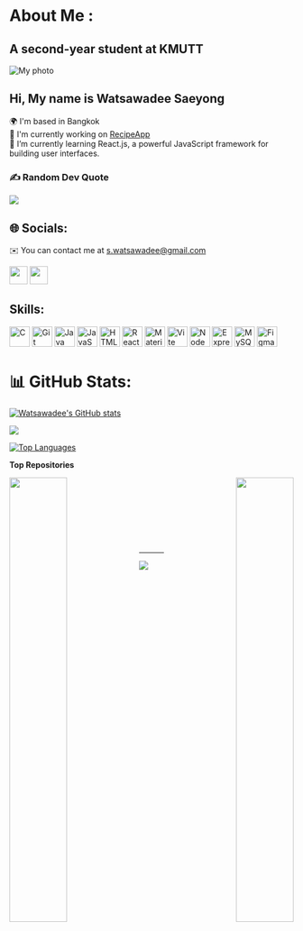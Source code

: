 # About Me :
A second-year student at KMUTT
------------------------------
![My photo](https://avatars.githubusercontent.com/u/109060632?s=400&u=ea83bcfef7c52cdb6aca4035daabd8768dbd6782&v=4)

## Hi, My name is Watsawadee Saeyong <br>
🌍  I'm based in Bangkok <br>
🚀  I'm currently working on [RecipeApp](http://https://github.com/Watsawadee/CSC105_MiniProject)<br>
🌱 I’m currently learning React.js, a powerful JavaScript framework for building user interfaces.<br>
### ✍️ Random Dev Quote
![](https://quotes-github-readme.vercel.app/api?type=horizontal&theme=radical) 
## 🌐 Socials:
✉️  You can contact me at [s.watsawadee@gmail.com](mailto:s.watsawadee@gmail.com)
<p align="left"> <a href="https://www.github.com/Watsawadee" target="_blank" rel="noreferrer"><img src="https://raw.githubusercontent.com/danielcranney/readme-generator/main/public/icons/socials/github.svg" width="32" height="32" /></a> <a href="http://www.instagram.com/watsawadee" target="_blank" rel="noreferrer"><img src="https://raw.githubusercontent.com/danielcranney/readme-generator/main/public/icons/socials/instagram.svg" width="32" height="32" /></a></p>


## Skills:

<p align="left">
<a href="https://docs.microsoft.com/en-us/cpp/?view=msvc-170" target="_blank" rel="noreferrer"><img src="https://raw.githubusercontent.com/danielcranney/readme-generator/main/public/icons/skills/c-colored.svg" width="36" height="36" alt="C" /></a>
<a href="https://git-scm.com/" target="_blank" rel="noreferrer"><img src="https://raw.githubusercontent.com/danielcranney/readme-generator/main/public/icons/skills/git-colored.svg" width="36" height="36" alt="Git" /></a>
<a href="https://www.oracle.com/java/" target="_blank" rel="noreferrer"><img src="https://raw.githubusercontent.com/danielcranney/readme-generator/main/public/icons/skills/java-colored.svg" width="36" height="36" alt="Java" /></a>
<a href="https://developer.mozilla.org/en-US/docs/Web/JavaScript" target="_blank" rel="noreferrer"><img src="https://raw.githubusercontent.com/danielcranney/readme-generator/main/public/icons/skills/javascript-colored.svg" width="36" height="36" alt="JavaScript" /></a>
<a href="https://developer.mozilla.org/en-US/docs/Glossary/HTML5" target="_blank" rel="noreferrer"><img src="https://raw.githubusercontent.com/danielcranney/readme-generator/main/public/icons/skills/html5-colored.svg" width="36" height="36" alt="HTML5" /></a>
<a href="https://reactjs.org/" target="_blank" rel="noreferrer"><img src="https://raw.githubusercontent.com/danielcranney/readme-generator/main/public/icons/skills/react-colored.svg" width="36" height="36" alt="React" /></a>
<a href="https://mui.com/" target="_blank" rel="noreferrer"><img src="https://raw.githubusercontent.com/danielcranney/readme-generator/main/public/icons/skills/materialui-colored.svg" width="36" height="36" alt="Material UI" /></a>
<a href="https://vitejs.dev/" target="_blank" rel="noreferrer"><img src="https://raw.githubusercontent.com/danielcranney/readme-generator/main/public/icons/skills/vite-colored.svg" width="36" height="36" alt="Vite" /></a>
<a href="https://nodejs.org/en/" target="_blank" rel="noreferrer"><img src="https://raw.githubusercontent.com/danielcranney/readme-generator/main/public/icons/skills/nodejs-colored.svg" width="36" height="36" alt="NodeJS" /></a>
<a href="https://expressjs.com/" target="_blank" rel="noreferrer"><img src="https://raw.githubusercontent.com/danielcranney/readme-generator/main/public/icons/skills/express-colored.svg" width="36" height="36" alt="Express" /></a>
<a href="https://www.mysql.com/" target="_blank" rel="noreferrer"><img src="https://raw.githubusercontent.com/danielcranney/readme-generator/main/public/icons/skills/mysql-colored.svg" width="36" height="36" alt="MySQL" /></a>
<a href="https://www.figma.com/" target="_blank" rel="noreferrer"><img src="https://raw.githubusercontent.com/danielcranney/readme-generator/main/public/icons/skills/figma-colored.svg" width="36" height="36" alt="Figma" /></a>
</p>

# 📊 GitHub Stats:
<a href="http://www.github.com/Watsawadee"><img src="https://github-readme-stats.vercel.app/api?username=Watsawadee&show_icons=true&hide=&count_private=true&title_color=0891b2&text_color=14b8a6&icon_color=0891b2&bg_color=27272a&hide_border=true&show_icons=true" alt="Watsawadee's GitHub stats" /></a>

<a href="http://www.github.com/Watsawadee"><img src="https://github-readme-streak-stats.herokuapp.com/?user=Watsawadee&stroke=14b8a6&background=27272a&ring=0891b2&fire=0891b2&currStreakNum=14b8a6&currStreakLabel=0891b2&sideNums=14b8a6&sideLabels=14b8a6&dates=14b8a6&hide_border=true" /></a>


<a href="https://github.com/Watsawadee" align="left"><img src="https://github-readme-stats.vercel.app/api/top-langs/?username=Watsawadee&langs_count=10&title_color=0891b2&text_color=14b8a6&icon_color=0891b2&bg_color=27272a&hide_border=true&locale=en&custom_title=Top%20%Languages" alt="Top Languages" /></a>

<b>Top Repositories</b>

<div width="100%" align="center"><a href="https://github.com/Watsawadee/csc105_miniproject" align="left"><img align="left" width="45%" src="https://github-readme-stats.vercel.app/api/pin/?username=Watsawadee&repo=csc105_miniproject&title_color=0891b2&text_color=14b8a6&icon_color=0891b2&bg_color=27272a&hide_border=true&locale=en" /></a><a href="https://github.com/Watsawadee/csc105" align="right"><img align="right" width="45%" src="https://github-readme-stats.vercel.app/api/pin/?username=Watsawadee&repo=csc105&title_color=0891b2&text_color=14b8a6&icon_color=0891b2&bg_color=27272a&hide_border=true&locale=en" /></a></div><br /><br /><br /><br /><br /><br /><br />

---
[![](https://visitcount.itsvg.in/api?id=watsawadee&icon=3&color=0)](https://visitcount.itsvg.in)

